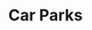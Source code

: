 ---
schema: default
title: Car Parks
organization: Moray Council
notes: >-
    Details of location, number of spaces, whether paid or free and times of opening (where applicable)
resources:
  - name: Car Parks CSV
  - url: >-
      http://www.moray.gov.uk/moray_standard/page_110140.html
  - format: CSV
license: Open Government Licence 3.0 (United Kingdom)
category:


  - CarParksmaintainer: Moray Council
maintainer_email: someone@example.com
---